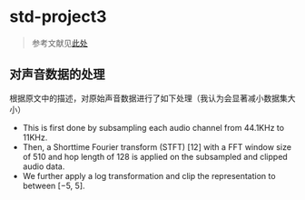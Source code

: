 # std-project3

> 参考文献见[此处](references/swoosh.pdf)
## 对声音数据的处理

根据原文中的描述，对原始声音数据进行了如下处理（我认为会显著减小数据集大小）
- This is first done by subsampling each audio channel from 44.1KHz to 11KHz. 
- Then, a Shorttime Fourier transform (STFT) [12] with a FFT window size of 510 and hop length of 128 is applied on the subsampled
and clipped audio data.
- We further apply a log transformation and clip the representation to between [−5, 5].
